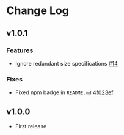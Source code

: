 # Change Log

## v1.0.1

### Features

- Ignore redundant size specifications [#14](https://github.com/akabekobeko/npm-svg2png/issues/14)

### Fixes

- Fixed npm badge in `README.md` [4f023ef](https://github.com/akabekobeko/npm-svg2png/commit/4f023ef9c39f284b3446aa4ac76474377bbb7330)

## v1.0.0

- First release

